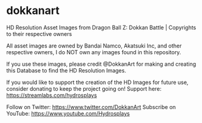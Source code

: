 # dokkanart

HD Resolution Asset Images from Dragon Ball Z: Dokkan Battle | Copyrights to their respective owners

All asset images are owned by Bandai Namco, Akatsuki Inc, and other respective owners, I do NOT own any images found in this repository.

If you use these images, please credit @DokkanArt for making and creating this Database to find the HD Resolution Images.


If you would like to support the creation of the HD Images for future use, consider donating to keep the project going on! 
Support here: https://streamlabs.com/hydrosplays

Follow on Twitter: https://www.twitter.com/DokkanArt
Subscribe on YouTube: https://www.youtube.com/Hydrosplays
